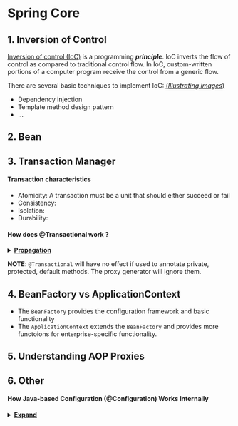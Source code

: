 # Spring Core
## 1. Inversion of Control
[Inversion of control (IoC)](https://en.wikipedia.org/wiki/Inversion_of_control) is a programming _**principle**_. IoC inverts the flow of control as compared to traditional control flow. In IoC, custom-written portions of a computer program receive the control from a generic flow.

There are several basic techniques to implement IoC: [(_Illustrating images_)](https://www.tutorialsteacher.com/Content/images/ioc/ioc-patterns.png)
+ Dependency injection
+ Template method design pattern
+ ...

## 2. Bean
## 3. Transaction Manager

#### Transaction characteristics

+ Atomicity: A transaction must be a unit that should either succeed or fail
+ Consistency: 
+ Isolation:
+ Durability: 

#### How does @Transactional work ?
<details>
<summary><b><u>Propagation</u></b></summary>

+ REQUIRED: The REQUIRED propagation is default mode.
+ SUPPORTS: If a transaction exists, then the existing transaction will be used. If there isn't a transaction, it is executed non-transactional.
+ MANDATORY: If there is an active transaction, then it will be used. If there isn't an active transaction, then Spring throws an IllegalTransactionStateException exception.
+ NEVER: Spring throws an exception if there's an active transaction.
+ 
</details>

**NOTE**: `@Transactional` will have no effect if used to annotate private, protected, default methods. The proxy generator will ignore them.

## 4. BeanFactory vs ApplicationContext

+ The `BeanFactory` provides the configuration framework and basic functionality
+ The `ApplicationContext` extends the `BeanFactory` and provides more functoions for enterprise-specific functionality.
## 5. Understanding AOP Proxies

## 6. Other 

#### How Java-based Configuration (@Configuration) Works Internally
<details>
<summary><b><u>Expand</u></b></summary>

  ```
  @Configuration
  public class AppConfig {

      @Bean
      public ClientService clientService1() {
          ClientServiceImpl clientService = new ClientServiceImpl();
          clientService.setClientDao(clientDao()); \\ clientDao bean
          return clientService;
      }

      @Bean
      public ClientService clientService2() {
          ClientServiceImpl clientService = new ClientServiceImpl();
          clientService.setClientDao(clientDao()); \\ clientDao bean
          return clientService;
      }

      @Bean
      public ClientDao clientDao() {
          return new ClientDaoImpl();
      }
  }
  ```
  
This is where the magic comes in: <br/>
All @Configuration classes are subclassed at startup-time with `CGLIB`. The child method checks the container first for any cached (scoped) beans before it creates a new instance.

</details>

